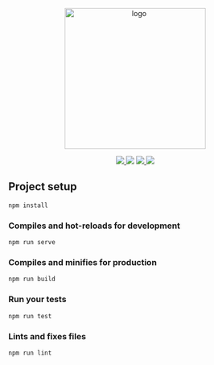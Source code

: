 <p align="center">
  <a href="#" target="_blank">
    <img width="280" src="https://avatars0.githubusercontent.com/u/38490462?s=460&v=4" alt="logo">
  </a>
</p>

<p align="center">
  <a href="https://cn.vuejs.org/">
    <img src="https://img.shields.io/badge/Vue-2.6.10-green">
  </a>
  <a href="#">
    <img src="https://img.shields.io/badge/vue--router-3.0.3-brightgreen"></a>
  <a href="#">
    <img src="https://img.shields.io/badge/jquery-3.4.1-red">
  </a>
  <a href="#">
    <img src="https://img.shields.io/badge/core--js-2.6.5-yellow" >
  </a>
</p>

## Project setup
```
npm install
```

### Compiles and hot-reloads for development
```
npm run serve
```

### Compiles and minifies for production
```
npm run build
```

### Run your tests
```
npm run test
```

### Lints and fixes files
```
npm run lint
